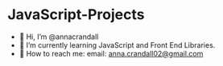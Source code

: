 # JavaScript-Projects
- 🥳 Hi, I’m @annacrandall
- 🌸 I’m currently learning JavaScript and Front End Libraries. 
- 💌 How to reach me: 
                email: anna.crandall02@gmail.com
         
